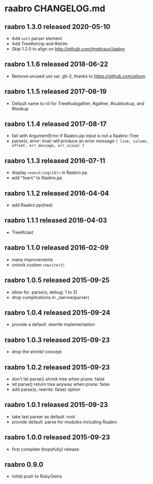 
# raabro CHANGELOG.md


## raabro 1.3.0  released 2020-05-10

* Add `nott` parser element
* Add Tree#strinp and #strim
* Skip 1.2.0 to align on http://github.com/jmettraux/jaabro


## raabro 1.1.6  released 2018-06-22

* Remove unused `add` var, gh-2, thanks to https://github.com/utilum


## raabro 1.1.5  released 2017-08-19

* Default name to nil for Tree#subgather, #gather, #sublookup, and #lookup


## raabro 1.1.4  released 2017-08-17

* fail with ArgumentError if Raabro.pp input is not a Raabro::Tree
* parse(x, error: true) will produce an error message
  `[ line, column, offset, err_message, err_visual ]`


## raabro 1.1.3  released 2016-07-11

* display `>nonstring(14)<` in Raabro.pp
* add "tears" to Raabro.pp


## raabro 1.1.2  released 2016-04-04

* add Raabro.pp(tree)


## raabro 1.1.1  released 2016-04-03

* Tree#clast


## raabro 1.1.0  released 2016-02-09

* many improvements
* unlock custom `rewrite(t)`


## raabro 1.0.5  released 2015-09-25

* allow for .parse(s, debug: 1 to 3)
* drop complications in _narrow(parser)


## raabro 1.0.4  released 2015-09-24

* provide a default .rewrite implementation


## raabro 1.0.3  released 2015-09-23

* drop the shrink! concept


## raabro 1.0.2  released 2015-09-23

* don't let parse() shrink tree when prune: false
* let parse() return tree anyway when prune: false
* add parse(s, rewrite: false) option


## raabro 1.0.1  released 2015-09-23

* take last parser as default :root
* provide default .parse for modules including Raabro


## raabro 1.0.0  released 2015-09-23

* first complete (hopefully) release


## raabro 0.9.0

* initial push to RubyGems

